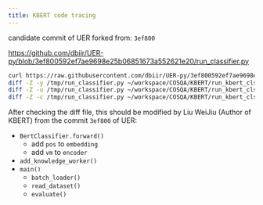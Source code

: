 ```yaml
---
title: KBERT code tracing
---
```


candidate commit of UER forked from: `3ef800`

https://github.com/dbiir/UER-py/blob/3ef800592ef7ae9698e25b06851673a552621e20/run_classifier.py

```bash
curl https://raw.githubusercontent.com/dbiir/UER-py/3ef800592ef7ae9698e25b06851673a552621e20/run_classifier.py > /tmp/run_classifier.py
diff -Z -y /tmp/run_classifier.py ~/workspace/COSQA/KBERT/run_kbert_cls.py  # -Z: ignore trailing spaces, -y: side-by-side
diff -Z -u /tmp/run_classifier.py ~/workspace/COSQA/KBERT/run_kbert_cls.py  # -u: unified
diff -Z -c /tmp/run_classifier.py ~/workspace/COSQA/KBERT/run_kbert_cls.py  # -c: context
```

After checking the diff file, this should be modified by Liu WeiJiu (Author of KBERT) from the commit `3ef800` of UER:

- `BertClassifier.forward()`
  - add `pos` to `embedding`
  - add `vm` to `encoder`
- `add_knowledge_worker()`
- `main()`
  - `batch_loader()`
  - `read_dataset()`
  - `evaluate()`

